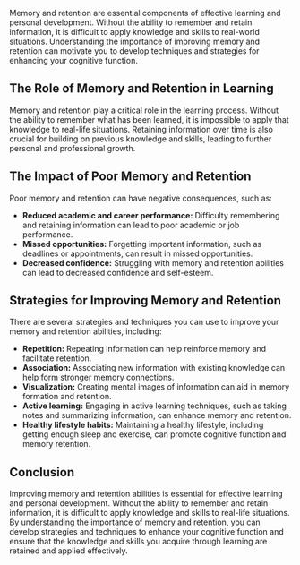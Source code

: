 
Memory and retention are essential components of effective learning and personal development. Without the ability to remember and retain information, it is difficult to apply knowledge and skills to real-world situations. Understanding the importance of improving memory and retention can motivate you to develop techniques and strategies for enhancing your cognitive function.

The Role of Memory and Retention in Learning
--------------------------------------------

Memory and retention play a critical role in the learning process. Without the ability to remember what has been learned, it is impossible to apply that knowledge to real-life situations. Retaining information over time is also crucial for building on previous knowledge and skills, leading to further personal and professional growth.

The Impact of Poor Memory and Retention
---------------------------------------

Poor memory and retention can have negative consequences, such as:

* **Reduced academic and career performance:** Difficulty remembering and retaining information can lead to poor academic or job performance.
* **Missed opportunities:** Forgetting important information, such as deadlines or appointments, can result in missed opportunities.
* **Decreased confidence:** Struggling with memory and retention abilities can lead to decreased confidence and self-esteem.

Strategies for Improving Memory and Retention
---------------------------------------------

There are several strategies and techniques you can use to improve your memory and retention abilities, including:

* **Repetition:** Repeating information can help reinforce memory and facilitate retention.
* **Association:** Associating new information with existing knowledge can help form stronger memory connections.
* **Visualization:** Creating mental images of information can aid in memory formation and retention.
* **Active learning:** Engaging in active learning techniques, such as taking notes and summarizing information, can enhance memory and retention.
* **Healthy lifestyle habits:** Maintaining a healthy lifestyle, including getting enough sleep and exercise, can promote cognitive function and memory retention.

Conclusion
----------

Improving memory and retention abilities is essential for effective learning and personal development. Without the ability to remember and retain information, it is difficult to apply knowledge and skills to real-life situations. By understanding the importance of memory and retention, you can develop strategies and techniques to enhance your cognitive function and ensure that the knowledge and skills you acquire through learning are retained and applied effectively.

